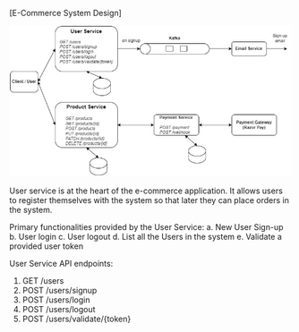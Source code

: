 [E-Commerce System Design]


![E-Commerce System Design](ecom.jpg)

User service is at the heart of the e-commerce application. It allows users to register themselves with the system so that later they can place orders in the system. 

Primary functionalities provided by the User Service:
a.	New User Sign-up
b.	User login
c.	User logout
d.	List all the Users in the system
e.	Validate a provided user token

User Service API endpoints:
1. GET /users
2. POST /users/signup
3. POST /users/login
4. POST /users/logout
5. POST /users/validate/{token}
